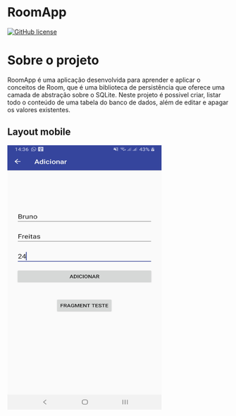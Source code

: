 # RoomApp
[![GitHub license](https://img.shields.io/github/license/Naereen/StrapDown.js.svg)](https://github.com/Brunoandroid/RoomApp/blob/main/LICENSE)

# Sobre o projeto

RoomApp é uma aplicação desenvolvida para aprender e aplicar o conceitos de Room, que é uma biblioteca de persistência que oferece uma camada de abstração sobre o SQLite. Neste projeto é possivel criar, listar todo o conteúdo de uma tabela do banco de dados, além de editar e apagar os valores existentes.

## Layout mobile
<img src="https://github.com/Brunoandroid/Imagens/blob/main/tela1Room.jpeg" width="350" height="600">
